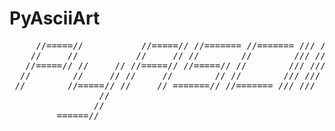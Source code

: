 PyAsciiArt
============

<pre>
     //=====//           //=====// //======= //======= /// ///
    //     //           //     // //        //        /// ///
   //=====// //     // //=====// //=====// //        /// ///
  //        //     // //     //        // //        /// ///
 //        //=====// //     // =======// //======= /// ///
                 //
                //
         ======//
</pre>
